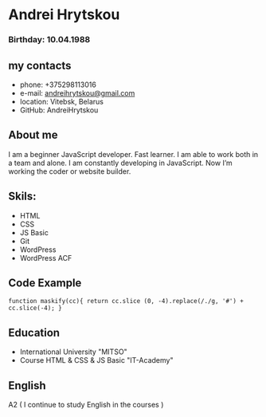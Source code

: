 # Andrei Hrytskou

### Birthday: 10.04.1988

## my contacts

- phone: +375298113016
- e-mail: andreihrytskou@gmail.com
- location: Vitebsk, Belarus
- GitHub: AndreiHrytskou

## About me

I am a beginner JavaScript developer. Fast learner. I am able to work both in a team and alone. I am constantly developing in JavaScript.
Now I’m working the coder or website builder.

## Skils:

- HTML
- CSS
- JS Basic
- Git
- WordPress
- WordPress ACF

## Code Example

`function maskify(cc){
  return cc.slice (0,
                  -4).replace(/./g, '#') +
    cc.slice(-4);
}`

## Education

- International University "MITSO"
- Course HTML & CSS & JS Basic "IT-Academy"

## English

A2 ( I continue to study English in the courses )
